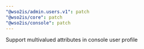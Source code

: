 ```yaml
---
"@wso2is/admin.users.v1": patch
"@wso2is/core": patch
"@wso2is/console": patch
---
```


Support multivalued attributes in console user profile
